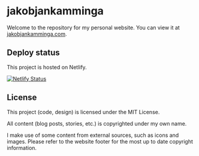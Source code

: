 # jakobjankamminga

Welcome to the repository for my personal website.
You can view it at [jakobjankamminga.com](https://jakobjankamminga.com/).

## Deploy status

This project is hosted on Netlify.

[![Netlify Status](https://api.netlify.com/api/v1/badges/01b836bc-1bbf-427e-a2d5-51ccd62f72c5/deploy-status)](https://app.netlify.com/sites/jakobjankamminga/deploys)

## License

This project (code, design) is licensed under the MIT License.

All content (blog posts, stories, etc.) is copyrighted under my own name.

I make use of some content from external sources, such as icons and images. Please refer to the website footer for the most up to date copyright information.
